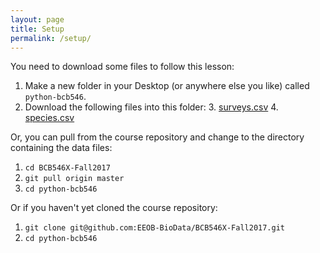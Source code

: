 ```yaml
---
layout: page
title: Setup
permalink: /setup/
---
```


You need to download some files to follow this lesson:

1. Make a new folder in your Desktop (or anywhere else you like) called `python-bcb546`.
2. Download the following files into this folder:
    3. [surveys.csv](https://raw.githubusercontent.com/EEOB-BioData/BCB546X-Spring2017/master/Week_8/data/surveys.csv)
    4. [species.csv](https://raw.githubusercontent.com/EEOB-BioData/BCB546X-Spring2017/master/Week_8/data/species.csv)

Or, you can pull from the course repository and change to the directory containing the data files:
1. `cd BCB546X-Fall2017`
2. `git pull origin master`
3. `cd python-bcb546`


Or if you haven't yet cloned the course repository:
1. `git clone git@github.com:EEOB-BioData/BCB546X-Fall2017.git`
2. `cd python-bcb546`





